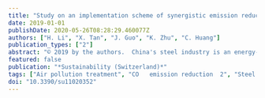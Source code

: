 ```yaml
---
title: "Study on an implementation scheme of synergistic emission reduction of CO2 and air pollutants in China's steel industry"
date: 2019-01-01
publishDate: 2020-05-26T08:28:29.460077Z
authors: ["H. Li", "X. Tan", "J. Guo", "K. Zhu", "C. Huang"]
publication_types: ["2"]
abstract: "© 2019 by the authors.  China's steel industry is an energy-intensive sector. Synergistic reduction of emissions of CO 2 and air pollutants (SO 2 , NOx, and PM2.5) in the steel industry has an important practical significance for climate change and air pollution control. According to the CO 2 emission reduction intensity targets (CERO) and air pollutant emission targets (PERO) for 2020 and 2030, 28 types of energy-saving and emission reduction technologies (20 types of carbon reduction technology and eight types of air pollution end-of-pipe technology) were selected for examination, and a two-stage dynamic optimization model with collaborative implementation of PERO and CERO was built to assess the near future (2015-2020) and long-term (2020-2030) implementation plans for synergistic emissions reduction of CO 2 and air pollutants. The results show that in the near future, the implementation of PERO will have a greater synergistic effect on CO 2 emission reduction. CO 2 emission reduction under PERO in 2020 will be 97 million tons (Mt) higher than that of CERO, an increase of nearly 26%. However, the effects of implementing CERO are better in the long run. Under CERO, the emission reductions of SO 2 , NOx, and PM2.5 in 2030 are 2.44 Mt, 1.47 Mt, and 0.86 Mt, respectively, and 7%, 4%, and 5% higher than the implementation of PERO. As far as marginal abatement cost is concerned, in the near future, the marginal abatement costs of CO 2 and air pollutant equivalents are 1.06 yuan/kgCO 2 and 133 yuan/kg pollution equivalent (pe) under PERO, which are 23% and 11% lower than that of CERO, while in the long run, the marginal abatement costs of CO 2 and pollutant equivalents under CERO are 0.025 yuan/kgCO 2 and 2.73 yuan/kgpe, about 96% and 95% lower than that of PERO."
featured: false
publication: "*Sustainability (Switzerland)*"
tags: ["Air pollution treatment", "CO   emission reduction  2", "Steel industry", "Synergistic emission reduction"]
doi: "10.3390/su11020352"
---
```


